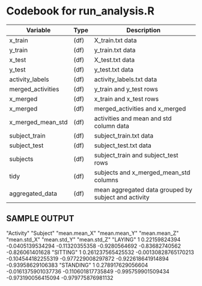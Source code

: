 # Codebook for run_analysis.R

|Variable |Type | Description|
|---------|-----|------------|
|x_train | (df)            | X_train.txt data|
|y_train | (df)            | y_train.txt data|
|x_test | (df)             | X_test.txt data|
|y_test | (df)             | y_test.txt data|
|activity_labels | (df)    | activity_labels.txt data|
|merged_activities | (df)  | y_train and y_test rows|
|x_merged | (df)           | x_train and x_test rows|
|x_merged | (df)           | merged_activities and x_merged|
|x_merged_mean_std | (df)  | activities and mean and std column data|
|subject_train | (df)      | subject_train.txt data|
|subject_test | (df)       | subject_test.txt data|
|subjects | (df)           | subject_train and subject_test rows|
|tidy | (df)               | subjects and x_merged_mean_std columns|
|aggregated_data | (df)    | mean aggregated data grouped by subject and activity|

## SAMPLE OUTPUT

"Activity" "Subject" "mean.mean_X" "mean.mean_Y" "mean.mean_Z" "mean.std_X" "mean.std_Y" "mean.std_Z"
"LAYING" 1 0.22159824394 -0.0405139534294 -0.11320355358 -0.9280564692 -0.83682740562 -0.826061401628
"SITTING" 1 0.261237565425532 -0.00130828765170213 -0.104544182255319 -0.977229008297872 -0.922618641914894 -0.93958629106383
"STANDING" 1 0.278917629056604 -0.0161375901037736 -0.110601817735849 -0.995759901509434 -0.973190056415094 -0.979775876981132


